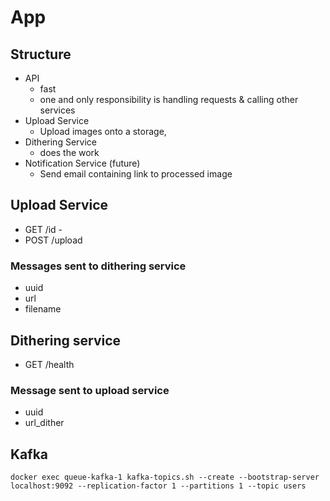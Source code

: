 # App
## Structure
- API
  - fast
  - one and only responsibility is handling requests & calling other services
- Upload Service
  - Upload images onto a storage,
- Dithering Service
  - does the work
- Notification Service (future)
  - Send email containing link to processed image

## Upload Service
- GET /id -
- POST /upload

### Messages sent to dithering service
- uuid
- url
- filename

## Dithering service
- GET /health


### Message sent to upload service
- uuid
- url_dither


## Kafka
```text
docker exec queue-kafka-1 kafka-topics.sh --create --bootstrap-server localhost:9092 --replication-factor 1 --partitions 1 --topic users
```